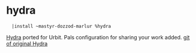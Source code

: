 # hydra
```
  |install ~mastyr-dozzod-marlur %hydra
```
[Hydra](https://hydra.ojack.xyz/) ported for Urbit.
Pals configuration for sharing your work added.
[git of original Hydra](https://github.com/ojack/hydra/tree/main)
